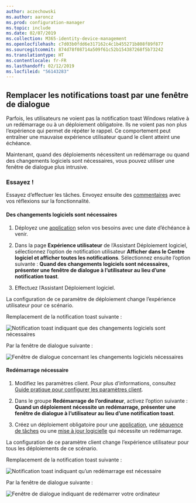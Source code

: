 ```yaml
---
author: aczechowski
ms.author: aaroncz
ms.prod: configuration-manager
ms.topic: include
ms.date: 02/07/2019
ms.collection: M365-identity-device-management
ms.openlocfilehash: c7d03b0fdd6e317162c4c1b455271b808f89f877
ms.sourcegitcommit: 874d78f08714a509f61c52b154387268f5b73242
ms.translationtype: HT
ms.contentlocale: fr-FR
ms.lasthandoff: 02/12/2019
ms.locfileid: "56143283"
---
```

## <a name="bkmk_impact"></a> Remplacer les notifications toast par une fenêtre de dialogue
<!--3555947-->

Parfois, les utilisateurs ne voient pas la notification toast Windows relative à un redémarrage ou à un déploiement obligatoire. Ils ne voient pas non plus l’expérience qui permet de répéter le rappel. Ce comportement peut entraîner une mauvaise expérience utilisateur quand le client atteint une échéance.

Maintenant, quand des déploiements nécessitent un redémarrage ou quand des changements logiciels sont nécessaires, vous pouvez utiliser une fenêtre de dialogue plus intrusive. 


### <a name="try-it-out"></a>Essayez !

Essayez d’effectuer les tâches. Envoyez ensuite des [commentaires](/sccm/core/understand/find-help#product-feedback) avec vos réflexions sur la fonctionnalité.


#### <a name="software-changes-are-required"></a>Des changements logiciels sont nécessaires

1. Déployez une [application](/sccm/apps/deploy-use/deploy-applications) selon vos besoins avec une date d’échéance à venir.  

2. Dans la page **Expérience utilisateur** de l’Assistant Déploiement logiciel, sélectionnez l’option de notification utilisateur **Afficher dans le Centre logiciel et afficher toutes les notifications**. Sélectionnez ensuite l’option suivante : **Quand des changements logiciels sont nécessaires, présenter une fenêtre de dialogue à l’utilisateur au lieu d’une notification toast**.  

3. Effectuez l’Assistant Déploiement logiciel.

La configuration de ce paramètre de déploiement change l’expérience utilisateur pour ce scénario.

Remplacement de la notification toast suivante :

![Notification toast indiquant que des changements logiciels sont nécessaires](../../media/3555947-required-toast.png)  

Par la fenêtre de dialogue suivante :

![Fenêtre de dialogue concernant les changements logiciels nécessaires](../../media/3555947-required-dialog.png)


#### <a name="restart-required"></a>Redémarrage nécessaire

1. Modifiez les paramètres client. Pour plus d’informations, consultez [Guide pratique pour configurer les paramètres client](/sccm/core/clients/deploy/configure-client-settings).  

2. Dans le groupe **Redémarrage de l’ordinateur**, activez l’option suivante : **Quand un déploiement nécessite un redémarrage, présenter une fenêtre de dialogue à l’utilisateur au lieu d’une notification toast**.  

3. Créez un déploiement obligatoire pour une [application](/sccm/apps/deploy-use/deploy-applications), une [séquence de tâches](/sccm/osd/deploy-use/manage-task-sequences-to-automate-tasks#BKMK_DeployTS) ou une [mise à jour logicielle](/sccm/sum/deploy-use/deploy-software-updates) qui nécessite un redémarrage.  

La configuration de ce paramètre client change l’expérience utilisateur pour tous les déploiements de ce scénario.

Remplacement de la notification toast suivante :

![Notification toast indiquant qu’un redémarrage est nécessaire](../../media/3555947-restart-toast.png)  

Par la fenêtre de dialogue suivante :

![Fenêtre de dialogue indiquant de redémarrer votre ordinateur](../../media/3555947-restart-dialog.png)

